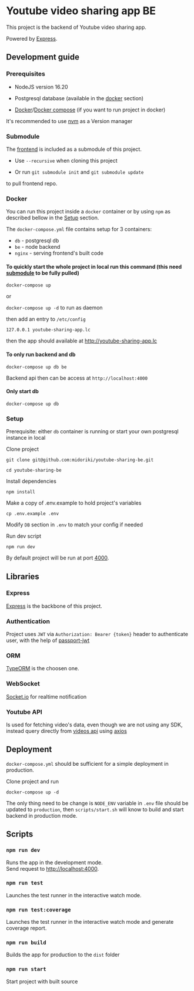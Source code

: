 # Youtube video sharing app BE

This project is the backend of Youtube video sharing app.

Powered by [Express](https://expressjs.com/).

## Development guide

### Prerequisites

- NodeJS version 16.20

- Postgresql database (available in the [docker](#docker) section)

- [Docker](https://docs.docker.com/desktop/)/[Docker compose](https://docs.docker.com/compose/install/) (if you want to run project in docker)

It's recommended to use [nvm](https://github.com/nvm-sh/nvm) as a Version manager

### Submodule

The [frontend](https://github.com/midoriki/youtube-sharing-fe) is included as a submodule of this project.

- Use `--recursive` when cloning this project

- Or run `git submodule init` and `git submodule update`

to pull frontend repo.

### Docker

You can run this project inside a `docker` container or by using `npm` as described bellow in the [Setup](#setup) section.

The `docker-compose.yml` file contains setup for 3 containers:

- `db` - postgresql db
- `be` - node backend
- `nginx` - serving frontend's built code

#### To quickly start the whole project in local run this command (this need [submodule](#submodule) to be fully pulled)

`docker-compose up`

or

`docker-compose up -d` to run as daemon

then add an entry to `/etc/config`

```
127.0.0.1 youtube-sharing-app.lc
```

then the app should available at http://youtube-sharing-app.lc

#### To only run backend and db

`docker-compose up db be`

Backend api then can be access at `http://localhost:4000`

#### Only start db

`docker-compose up db`

### Setup

Prerequisite: either `db` container is running or start your own postgresql instance in local

Clone project

`git clone git@github.com:midoriki/youtube-sharing-be.git`

`cd youtube-sharing-be`

Install dependencies

`npm install`

Make a copy of .env.example to hold project's variables

`cp .env.example .env`

Modify `DB` section in `.env` to match your config if needed

Run dev script

`npm run dev`

By default project will be run at port [4000](http://localhost:4000).

## Libraries

### Express

[Express](https://expressjs.com/) is the backbone of this project.

### Authentication

Project uses `JWT` via `Authorization: Bearer {token}` header to authenticate user, with the help of [passport-jwt](https://www.passportjs.org/packages/passport-jwt/)

### ORM

[TypeORM](https://typeorm.io/) is the choosen one.

### WebSocket

[Socket.io](https://socket.io/) for realtime notification

### Youtube API

Is used for fetching video's data, even though we are not using any SDK, instead query directly from [videos api](https://developers.google.com/youtube/v3/docs/videos) using [axios](https://axios-http.com/docs/intro)

## Deployment

`docker-compose.yml` should be sufficient for a simple deployment in production.

Clone project and run

`docker-compose up -d`

The only thing need to be change is `NODE_ENV` variable in `.env` file should be updated to `production`, then `scripts/start.sh` will know to build and start backend in production mode.

## Scripts

### `npm run dev`

Runs the app in the development mode.\
Send request to [http://localhost:4000](http://localhost:4000).

### `npm run test`

Launches the test runner in the interactive watch mode.

### `npm run test:coverage`

Launches the test runner in the interactive watch mode and generate coverage report.

### `npm run build`

Builds the app for production to the `dist` folder

### `npm run start`

Start project with built source
